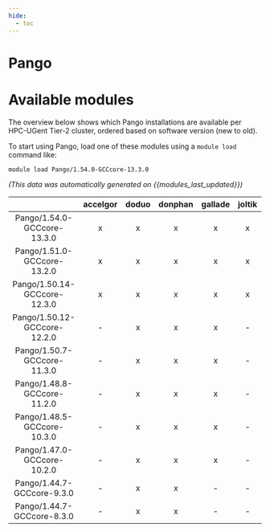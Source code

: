 ```yaml
---
hide:
  - toc
---
```


Pango
=====

# Available modules


The overview below shows which Pango installations are available per HPC-UGent Tier-2 cluster, ordered based on software version (new to old).

To start using Pango, load one of these modules using a `module load` command like:

```shell
module load Pango/1.54.0-GCCcore-13.3.0
```

*(This data was automatically generated on {{modules_last_updated}})*  

| |accelgor|doduo|donphan|gallade|joltik|shinx|
| :---: | :---: | :---: | :---: | :---: | :---: | :---: |
|Pango/1.54.0-GCCcore-13.3.0|x|x|x|x|x|x|
|Pango/1.51.0-GCCcore-13.2.0|x|x|x|x|x|x|
|Pango/1.50.14-GCCcore-12.3.0|x|x|x|x|x|x|
|Pango/1.50.12-GCCcore-12.2.0|-|x|x|x|-|-|
|Pango/1.50.7-GCCcore-11.3.0|-|x|x|x|-|-|
|Pango/1.48.8-GCCcore-11.2.0|-|x|x|x|-|-|
|Pango/1.48.5-GCCcore-10.3.0|-|x|x|x|-|-|
|Pango/1.47.0-GCCcore-10.2.0|-|x|x|x|-|-|
|Pango/1.44.7-GCCcore-9.3.0|-|x|x|-|-|-|
|Pango/1.44.7-GCCcore-8.3.0|-|x|x|-|-|-|
